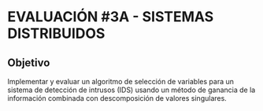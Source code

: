 # EVALUACIÓN #3A - SISTEMAS DISTRIBUIDOS
## Objetivo
Implementar y evaluar un algoritmo de selección de variables para un sistema de detección de intrusos (IDS) usando un método de ganancia de la información combinada con descomposición de valores singulares.


